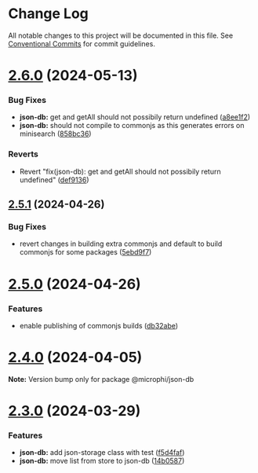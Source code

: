 # Change Log

All notable changes to this project will be documented in this file.
See [Conventional Commits](https://conventionalcommits.org) for commit guidelines.

# [2.6.0](https://github.com/microph1/microphi/compare/v2.5.1...v2.6.0) (2024-05-13)


### Bug Fixes

* **json-db:** get and getAll should not possibily return undefined ([a8ee1f2](https://github.com/microph1/microphi/commit/a8ee1f29e38f676ce813426f95e406c5244e97e5))
* **json-db:** should not compile to commonjs as this generates errors on minisearch ([858bc36](https://github.com/microph1/microphi/commit/858bc364f5b2363d806b38e68571f9e3dc70ac1c))


### Reverts

* Revert "fix(json-db): get and getAll should not possibily return undefined" ([def9136](https://github.com/microph1/microphi/commit/def9136b066ebcf34f03582b974237e5ead69354))





## [2.5.1](https://github.com/microph1/microphi/compare/v2.5.0...v2.5.1) (2024-04-26)


### Bug Fixes

* revert changes in building extra commonjs and default to build commonjs for some packages ([5ebd9f7](https://github.com/microph1/microphi/commit/5ebd9f72ec43171495d709f09deaf507c08bfdc7))





# [2.5.0](https://github.com/microph1/microphi/compare/v2.4.0...v2.5.0) (2024-04-26)


### Features

* enable publishing of commonjs builds ([db32abe](https://github.com/microph1/microphi/commit/db32abe5c1680b83ecd886b382011d834ed2006f))





# [2.4.0](https://github.com/microph1/microphi/compare/v2.3.1...v2.4.0) (2024-04-05)

**Note:** Version bump only for package @microphi/json-db





# [2.3.0](https://github.com/microph1/microphi/compare/v2.2.3...v2.3.0) (2024-03-29)


### Features

* **json-db:** add json-storage class with test ([f5d4faf](https://github.com/microph1/microphi/commit/f5d4faf5cb43b28e286be40950e1b455ead1567b))
* **json-db:** move list from store to json-db ([14b0587](https://github.com/microph1/microphi/commit/14b0587d01750005c0a763a0bcc66e2056010fc2))
